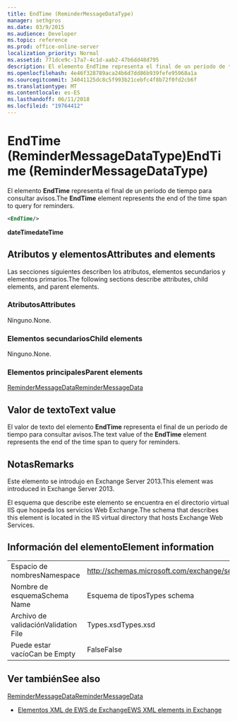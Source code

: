 ```yaml
---
title: EndTime (ReminderMessageDataType)
manager: sethgros
ms.date: 03/9/2015
ms.audience: Developer
ms.topic: reference
ms.prod: office-online-server
localization_priority: Normal
ms.assetid: 771dce9c-17a7-4c1d-aab2-47b6dd48d795
description: El elemento EndTime representa el final de un período de tiempo para consultar avisos.
ms.openlocfilehash: 4e46f328789aca24b6d7dd86b939fefe95968a1a
ms.sourcegitcommit: 34041125dc8c5f993b21cebfc4f8b72f0fd2cb6f
ms.translationtype: MT
ms.contentlocale: es-ES
ms.lasthandoff: 06/11/2018
ms.locfileid: "19764412"
---
```

# <a name="endtime-remindermessagedatatype"></a><span data-ttu-id="25632-103">EndTime (ReminderMessageDataType)</span><span class="sxs-lookup"><span data-stu-id="25632-103">EndTime (ReminderMessageDataType)</span></span>

<span data-ttu-id="25632-104">El elemento **EndTime** representa el final de un período de tiempo para consultar avisos.</span><span class="sxs-lookup"><span data-stu-id="25632-104">The **EndTime** element represents the end of the time span to query for reminders.</span></span> 
  
```XML
<EndTime/>
```

 <span data-ttu-id="25632-105">**dateTime**</span><span class="sxs-lookup"><span data-stu-id="25632-105">**dateTime**</span></span>
## <a name="attributes-and-elements"></a><span data-ttu-id="25632-106">Atributos y elementos</span><span class="sxs-lookup"><span data-stu-id="25632-106">Attributes and elements</span></span>

<span data-ttu-id="25632-107">Las secciones siguientes describen los atributos, elementos secundarios y elementos primarios.</span><span class="sxs-lookup"><span data-stu-id="25632-107">The following sections describe attributes, child elements, and parent elements.</span></span>
  
### <a name="attributes"></a><span data-ttu-id="25632-108">Atributos</span><span class="sxs-lookup"><span data-stu-id="25632-108">Attributes</span></span>

<span data-ttu-id="25632-109">Ninguno.</span><span class="sxs-lookup"><span data-stu-id="25632-109">None.</span></span>
  
### <a name="child-elements"></a><span data-ttu-id="25632-110">Elementos secundarios</span><span class="sxs-lookup"><span data-stu-id="25632-110">Child elements</span></span>

<span data-ttu-id="25632-111">Ninguno.</span><span class="sxs-lookup"><span data-stu-id="25632-111">None.</span></span>
  
### <a name="parent-elements"></a><span data-ttu-id="25632-112">Elementos principales</span><span class="sxs-lookup"><span data-stu-id="25632-112">Parent elements</span></span>

[<span data-ttu-id="25632-113">ReminderMessageData</span><span class="sxs-lookup"><span data-stu-id="25632-113">ReminderMessageData</span></span>](remindermessagedata.md)
  
## <a name="text-value"></a><span data-ttu-id="25632-114">Valor de texto</span><span class="sxs-lookup"><span data-stu-id="25632-114">Text value</span></span>

<span data-ttu-id="25632-115">El valor de texto del elemento **EndTime** representa el final de un período de tiempo para consultar avisos.</span><span class="sxs-lookup"><span data-stu-id="25632-115">The text value of the **EndTime** element represents the end of the time span to query for reminders.</span></span> 
  
## <a name="remarks"></a><span data-ttu-id="25632-116">Notas</span><span class="sxs-lookup"><span data-stu-id="25632-116">Remarks</span></span>

<span data-ttu-id="25632-117">Este elemento se introdujo en Exchange Server 2013.</span><span class="sxs-lookup"><span data-stu-id="25632-117">This element was introduced in Exchange Server 2013.</span></span>
  
<span data-ttu-id="25632-118">El esquema que describe este elemento se encuentra en el directorio virtual IIS que hospeda los servicios Web Exchange.</span><span class="sxs-lookup"><span data-stu-id="25632-118">The schema that describes this element is located in the IIS virtual directory that hosts Exchange Web Services.</span></span>
  
## <a name="element-information"></a><span data-ttu-id="25632-119">Información del elemento</span><span class="sxs-lookup"><span data-stu-id="25632-119">Element information</span></span>

|||
|:-----|:-----|
|<span data-ttu-id="25632-120">Espacio de nombres</span><span class="sxs-lookup"><span data-stu-id="25632-120">Namespace</span></span>  <br/> |http://schemas.microsoft.com/exchange/services/2006/types  <br/> |
|<span data-ttu-id="25632-121">Nombre de esquema</span><span class="sxs-lookup"><span data-stu-id="25632-121">Schema Name</span></span>  <br/> |<span data-ttu-id="25632-122">Esquema de tipos</span><span class="sxs-lookup"><span data-stu-id="25632-122">Types schema</span></span>  <br/> |
|<span data-ttu-id="25632-123">Archivo de validación</span><span class="sxs-lookup"><span data-stu-id="25632-123">Validation File</span></span>  <br/> |<span data-ttu-id="25632-124">Types.xsd</span><span class="sxs-lookup"><span data-stu-id="25632-124">Types.xsd</span></span>  <br/> |
|<span data-ttu-id="25632-125">Puede estar vacío</span><span class="sxs-lookup"><span data-stu-id="25632-125">Can be Empty</span></span>  <br/> |<span data-ttu-id="25632-126">False</span><span class="sxs-lookup"><span data-stu-id="25632-126">False</span></span>  <br/> |
   
## <a name="see-also"></a><span data-ttu-id="25632-127">Ver también</span><span class="sxs-lookup"><span data-stu-id="25632-127">See also</span></span>



[<span data-ttu-id="25632-128">ReminderMessageData</span><span class="sxs-lookup"><span data-stu-id="25632-128">ReminderMessageData</span></span>](remindermessagedata.md)


- [<span data-ttu-id="25632-129">Elementos XML de EWS de Exchange</span><span class="sxs-lookup"><span data-stu-id="25632-129">EWS XML elements in Exchange</span></span>](ews-xml-elements-in-exchange.md)

